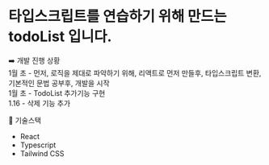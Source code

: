 # 타입스크립트를 연습하기 위해 만드는 todoList 입니다.
 ➡️    개발 진행 상황   
 1월 초 - 먼저, 로직을 제대로 파악하기 위해, 리액트로 먼저 만들후, 타입스크립트 변환, 기본적인 문법 공부후, 개발을 시작   
 1월 초 - TodoList 추가기능 구현   
 1.16 - 삭제 기능 추가
 
 🙌 기술스택   
 - React
 - Typescript
 - Tailwind CSS
 



